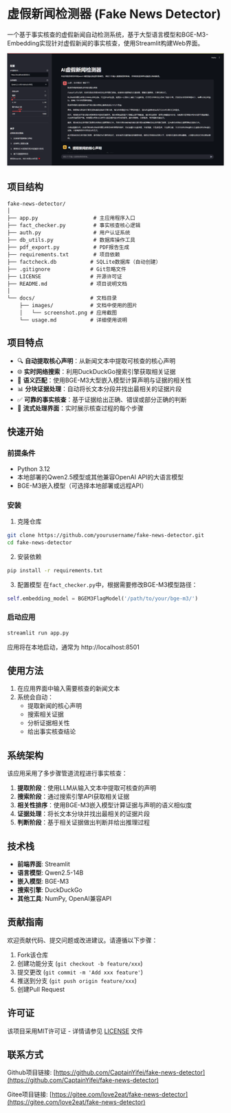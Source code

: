 # 虚假新闻检测器 (Fake News Detector)

一个基于事实核查的虚假新闻自动检测系统，基于大型语言模型和BGE-M3-Embedding实现针对虚假新闻的事实核查，使用Streamlit构建Web界面。


![应用截图](docs/images/screenshot.png)

## 项目结构
```
fake-news-detector/
│
├── app.py                  # 主应用程序入口
├── fact_checker.py         # 事实核查核心逻辑
├── auth.py                 # 用户认证系统
├── db_utils.py             # 数据库操作工具
├── pdf_export.py           # PDF报告生成
├── requirements.txt        # 项目依赖
├── factcheck.db           # SQLite数据库（自动创建）
├── .gitignore             # Git忽略文件
├── LICENSE                # 开源许可证
├── README.md              # 项目说明文档
│
└── docs/                  # 文档目录
    ├── images/            # 文档中使用的图片
    │   └── screenshot.png # 应用截图
    └── usage.md           # 详细使用说明
```
## 项目特点

- 🔍 **自动提取核心声明**：从新闻文本中提取可核查的核心声明
- 🌐 **实时网络搜索**：利用DuckDuckGo搜索引擎获取相关证据
- 🤖 **语义匹配**：使用BGE-M3大型嵌入模型计算声明与证据的相关性
- 📊 **分块证据处理**：自动将长文本分段并找出最相关的证据片段
- ✅ **可靠的事实核查**：基于证据给出正确、错误或部分正确的判断
- 🔄 **流式处理界面**：实时展示核查过程的每个步骤

## 快速开始

### 前提条件

- Python 3.12
- 本地部署的Qwen2.5模型或其他兼容OpenAI API的大语言模型
- BGE-M3嵌入模型（可选择本地部署或远程API）

### 安装

1. 克隆仓库
```bash
git clone https://github.com/yourusername/fake-news-detector.git
cd fake-news-detector
```

2. 安装依赖
```bash
pip install -r requirements.txt
```

3. 配置模型
在`fact_checker.py`中，根据需要修改BGE-M3模型路径：
```python
self.embedding_model = BGEM3FlagModel('/path/to/your/bge-m3/')
```

### 启动应用

```bash
streamlit run app.py
```

应用将在本地启动，通常为 http://localhost:8501

## 使用方法

1. 在应用界面中输入需要核查的新闻文本
2. 系统会自动：
   - 提取新闻的核心声明
   - 搜索相关证据
   - 分析证据相关性
   - 给出事实核查结论

## 系统架构

该应用采用了多步骤管道流程进行事实核查：

1. **提取阶段**：使用LLM从输入文本中提取可核查的声明
2. **搜索阶段**：通过搜索引擎API获取相关证据
3. **相关性排序**：使用BGE-M3嵌入模型计算证据与声明的语义相似度
4. **证据处理**：将长文本分块并找出最相关的证据片段
5. **判断阶段**：基于相关证据做出判断并给出推理过程

## 技术栈

- **前端界面**: Streamlit
- **语言模型**: Qwen2.5-14B
- **嵌入模型**: BGE-M3
- **搜索引擎**: DuckDuckGo
- **其他工具**: NumPy, OpenAI兼容API


## 贡献指南

欢迎贡献代码、提交问题或改进建议。请遵循以下步骤：

1. Fork该仓库
2. 创建功能分支 (`git checkout -b feature/xxx`)
3. 提交更改 (`git commit -m 'Add xxx feature'`)
4. 推送到分支 (`git push origin feature/xxx`)
5. 创建Pull Request

## 许可证

该项目采用MIT许可证 - 详情请参见 [LICENSE](LICENSE) 文件

## 联系方式

Github项目链接: [https://github.com/CaptainYifei/fake-news-detector](https://github.com/CaptainYifei/fake-news-detector)

Gitee项目链接: [https://gitee.com/love2eat/fake-news-detector](https://gitee.com/love2eat/fake-news-detector)
